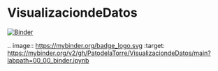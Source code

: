 # VisualizaciondeDatos
[![Binder](https://mybinder.org/badge_logo.svg)](https://mybinder.org/v2/gh/PatodelaTorre/VisualizaciondeDatos/main?labpath=00_00_binder.ipynb)

.. image:: https://mybinder.org/badge_logo.svg
 :target: https://mybinder.org/v2/gh/PatodelaTorre/VisualizaciondeDatos/main?labpath=00_00_binder.ipynb
 
 
